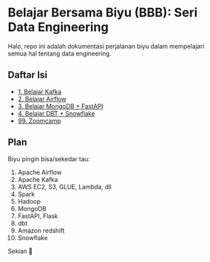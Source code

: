 # Belajar Bersama Biyu (BBB): Seri Data Engineering

Halo, repo ini adalah dokumentasi perjalanan biyu dalam mempelajari semua hal tentang data engineering.

## Daftar Isi

- [1. Belajar Kafka](./belajar-kafka/)
- [2. Belajar Airflow](./belajar-airflow/)
- [3. Belajar MongoDB + FastAPI](./belajar-mongo/)
- [4. Belajar DBT + Snowflake](./belajar-dbt-snowflake/)
- [99. Zoomcamp](./zoomcamp/)
## Plan

Biyu pingin bisa/sekedar tau:

1. Apache Airflow
2. Apache Kafka
3. AWS EC2, S3, GLUE, Lambda, dll
4. Spark
5. Hadoop
6. MongoDB
7. FastAPI, Flask
8. dbt
9. Amazon redshift
10. Snowflake

Sekian 🙏

